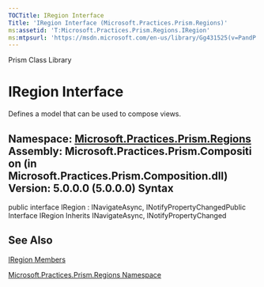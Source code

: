 ```yaml
---
TOCTitle: IRegion Interface
Title: 'IRegion Interface (Microsoft.Practices.Prism.Regions)'
ms:assetid: 'T:Microsoft.Practices.Prism.Regions.IRegion'
ms:mtpsurl: 'https://msdn.microsoft.com/en-us/library/Gg431525(v=PandP.50)'
---
```


Prism Class Library

IRegion Interface
=================

Defines a model that can be used to compose views.

**Namespace:** [Microsoft.Practices.Prism.Regions](https://msdn.microsoft.com/n:microsoft.practices.prism.regions)
**Assembly:** Microsoft.Practices.Prism.Composition (in Microsoft.Practices.Prism.Composition.dll) Version: 5.0.0.0 (5.0.0.0)
Syntax
------

<span id="syntaxToggle"></span>public interface IRegion : INavigateAsync, INotifyPropertyChangedPublic Interface IRegion Inherits INavigateAsync, INotifyPropertyChanged

See Also
--------


[IRegion Members](https://msdn.microsoft.com/allmembers.t:microsoft.practices.prism.regions.iregion)

[Microsoft.Practices.Prism.Regions Namespace](https://msdn.microsoft.com/n:microsoft.practices.prism.regions)
